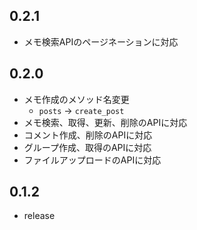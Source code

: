## 0.2.1

* メモ検索APIのページネーションに対応

## 0.2.0

* メモ作成のメソッド名変更
  * `posts` -> `create_post`
* メモ検索、取得、更新、削除のAPIに対応
* コメント作成、削除のAPIに対応
* グループ作成、取得のAPIに対応
* ファイルアップロードのAPIに対応

## 0.1.2

* release
